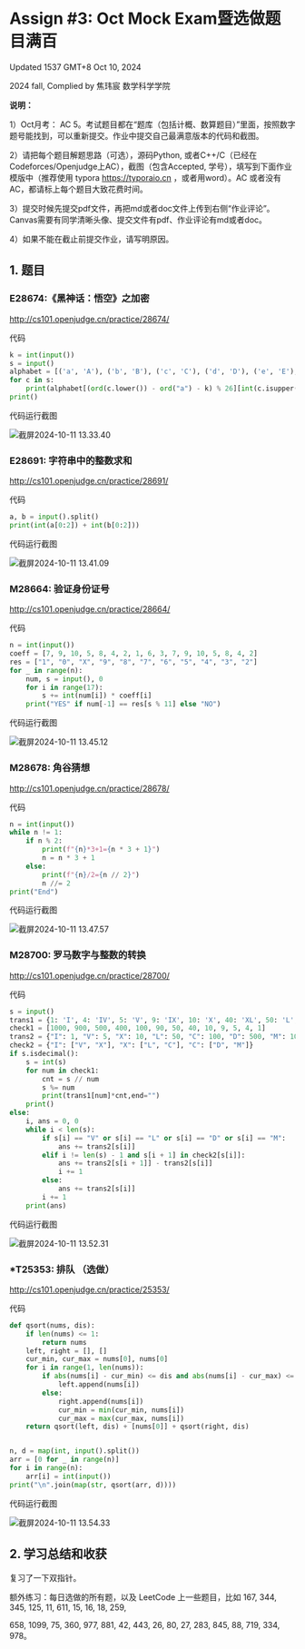# Assign #3: Oct Mock Exam暨选做题目满百

Updated 1537 GMT+8 Oct 10, 2024

2024 fall, Complied by 焦玮宸 数学科学学院



**说明：**

1）Oct⽉考： AC 5。考试题⽬都在“题库（包括计概、数算题目）”⾥⾯，按照数字题号能找到，可以重新提交。作业中提交⾃⼰最满意版本的代码和截图。

2）请把每个题目解题思路（可选），源码Python, 或者C++/C（已经在Codeforces/Openjudge上AC），截图（包含Accepted, 学号），填写到下面作业模版中（推荐使用 typora https://typoraio.cn ，或者用word）。AC 或者没有AC，都请标上每个题目大致花费时间。

3）提交时候先提交pdf文件，再把md或者doc文件上传到右侧“作业评论”。Canvas需要有同学清晰头像、提交文件有pdf、作业评论有md或者doc。

4）如果不能在截止前提交作业，请写明原因。



## 1. 题目

### E28674:《黑神话：悟空》之加密

http://cs101.openjudge.cn/practice/28674/



代码

```python
k = int(input())
s = input()
alphabet = [('a', 'A'), ('b', 'B'), ('c', 'C'), ('d', 'D'), ('e', 'E'), ('f', 'F'), ('g', 'G'), ('h', 'H'), ('i', 'I'), ('j', 'J'), ('k', 'K'), ('l', 'L'), ('m', 'M'), ('n', 'N'), ('o', 'O'), ('p', 'P'), ('q', 'Q'), ('r', 'R'), ('s', 'S'), ('t', 'T'), ('u', 'U'), ('v', 'V'), ('w', 'W'), ('x', 'X'), ('y', 'Y'), ('z', 'Z')]
for c in s:
    print(alphabet[(ord(c.lower()) - ord("a") - k) % 26][int(c.isupper())], end="")
print()
```



代码运行截图

![截屏2024-10-11 13.33.40](https://raw.githubusercontent.com/AlbertJ-314/img/main/202410111336630.png)



### E28691: 字符串中的整数求和

http://cs101.openjudge.cn/practice/28691/



代码

```python
a, b = input().split()
print(int(a[0:2]) + int(b[0:2]))
```



代码运行截图

![截屏2024-10-11 13.41.09](https://raw.githubusercontent.com/AlbertJ-314/img/main/202410111343696.png)



### M28664: 验证身份证号

http://cs101.openjudge.cn/practice/28664/



代码

```python
n = int(input())
coeff = [7, 9, 10, 5, 8, 4, 2, 1, 6, 3, 7, 9, 10, 5, 8, 4, 2]
res = ["1", "0", "X", "9", "8", "7", "6", "5", "4", "3", "2"]
for _ in range(n):
    num, s = input(), 0
    for i in range(17):
        s += int(num[i]) * coeff[i]
    print("YES" if num[-1] == res[s % 11] else "NO")
```



代码运行截图

![截屏2024-10-11 13.45.12](https://raw.githubusercontent.com/AlbertJ-314/img/main/202410111346065.png)



### M28678: 角谷猜想

http://cs101.openjudge.cn/practice/28678/



代码

```python
n = int(input())
while n != 1:
    if n % 2:
        print(f"{n}*3+1={n * 3 + 1}")
        n = n * 3 + 1
    else:
        print(f"{n}/2={n // 2}")
        n //= 2
print("End")
```



代码运行截图

![截屏2024-10-11 13.47.57](https://raw.githubusercontent.com/AlbertJ-314/img/main/202410111348739.png)



### M28700: 罗马数字与整数的转换

http://cs101.openjudge.cn/practice/28700/



代码

```python
s = input()
trans1 = {1: 'I', 4: 'IV', 5: 'V', 9: 'IX', 10: 'X', 40: 'XL', 50: 'L', 90: 'XC', 100: 'C', 400: 'CD', 500: 'D', 900: 'CM', 1000: 'M'}
check1 = [1000, 900, 500, 400, 100, 90, 50, 40, 10, 9, 5, 4, 1]
trans2 = {"I": 1, "V": 5, "X": 10, "L": 50, "C": 100, "D": 500, "M": 1000}
check2 = {"I": ["V", "X"], "X": ["L", "C"], "C": ["D", "M"]}
if s.isdecimal():
    s = int(s)
    for num in check1:
        cnt = s // num
        s %= num
        print(trans1[num]*cnt,end="")
    print()
else:
    i, ans = 0, 0
    while i < len(s):
        if s[i] == "V" or s[i] == "L" or s[i] == "D" or s[i] == "M":
            ans += trans2[s[i]]
        elif i != len(s) - 1 and s[i + 1] in check2[s[i]]:
            ans += trans2[s[i + 1]] - trans2[s[i]]
            i += 1
        else:
            ans += trans2[s[i]]
        i += 1
    print(ans)
```



代码运行截图

![截屏2024-10-11 13.52.31](https://raw.githubusercontent.com/AlbertJ-314/img/main/202410111353680.png)



### *T25353: 排队 （选做）

http://cs101.openjudge.cn/practice/25353/



代码

```python
def qsort(nums, dis):
    if len(nums) <= 1:
        return nums
    left, right = [], []
    cur_min, cur_max = nums[0], nums[0]
    for i in range(1, len(nums)):
        if abs(nums[i] - cur_min) <= dis and abs(nums[i] - cur_max) <= dis and nums[i] < nums[0]:
            left.append(nums[i])
        else:
            right.append(nums[i])
            cur_min = min(cur_min, nums[i])
            cur_max = max(cur_max, nums[i])
    return qsort(left, dis) + [nums[0]] + qsort(right, dis)


n, d = map(int, input().split())
arr = [0 for _ in range(n)]
for i in range(n):
    arr[i] = int(input())
print("\n".join(map(str, qsort(arr, d))))
```



代码运行截图

![截屏2024-10-11 13.54.33](https://raw.githubusercontent.com/AlbertJ-314/img/main/202410111355337.png)



## 2. 学习总结和收获

复习了⼀下双指针。

额外练习：每⽇选做的所有题，以及 LeetCode 上⼀些题⽬，⽐如 167, 344, 345, 125, 11, 611, 15, 16, 18, 259, 

658, 1099, 75, 360, 977, 881, 42, 443, 26, 80, 27, 283, 845, 88, 719, 334, 978。
